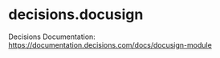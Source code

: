 # decisions.docusign
Decisions Documentation: https://documentation.decisions.com/docs/docusign-module
